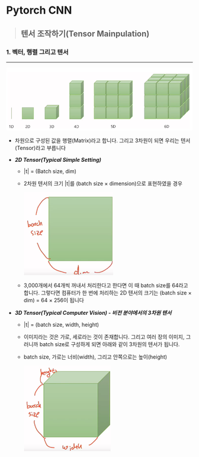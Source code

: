 # Pytorch CNN

> ## 텐서 조작하기(Tensor Mainpulation)

### 1. 벡터, 행렬 그리고 텐서

***
![Alt text](image/image-32.png)

- 차원으로 구성된 값을 행렬(Matrix)라고 합니다. 그리고 3차원이 되면 우리는 텐서(Tensor)라고 부릅니다


- ***2D Tensor(Typical Simple Setting)***
    - |t| = (Batch size, dim)
    - 2차원 텐서의 크기 |t|를 (batch size × dimension)으로 표현하였을 경우
        
        ![Alt text](image/image-34.png)
    
    - 3,000개에서 64개씩 꺼내서 처리한다고 한다면 이 때 batch size를 64라고 합니다. 그렇다면 컴퓨터가 한 번에 처리하는 2D 텐서의 크기는 (batch size × dim) = 64 × 256이 됩니다


- ***3D Tensor(Typical Computer Vision) - 비전 분야에서의 3차원 텐서***
    - |t| = (batch size, width, height)
    - 이미지라는 것은 가로, 세로라는 것이 존재합니다. 그리고 여러 장의 이미지, 그러니까 batch size로 구성하게 되면 아래와 같이 3차원의 텐서가 됩니다.
    - batch size, 가로는 너비(width), 그리고 안쪽으로는 높이(height)
        
        ![Alt text](image/image-35.png)

